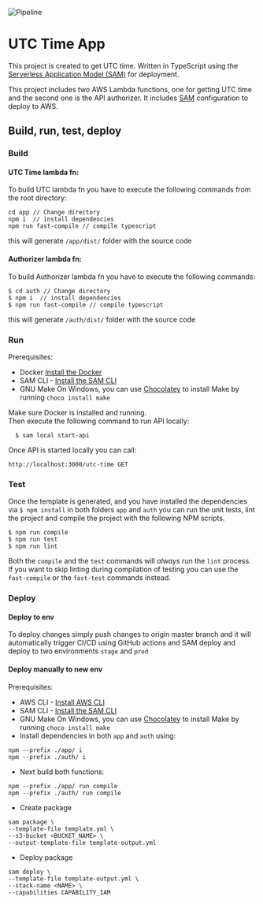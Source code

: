 ![Pipeline](https://github.com/nazarbigun/utc-time-app-sam/actions/workflows/pipeline.yaml/badge.svg)
# UTC Time App

This project is created to get UTC time. Written in TypeScript using the [Serverless Application Model (SAM)](https://github.com/awslabs/serverless-application-model) for deployment.

This project includes two AWS Lambda functions, one for getting UTC time and the second one is the API authorizer. It includes [SAM](https://github.com/awslabs/serverless-application-model) configuration to deploy to AWS. 

## Build, run, test, deploy

### Build

#### UTC Time lambda fn:
To build UTC lambda fn you have to execute the following commands from the root directory:
```
cd app // Change directory
npm i  // install dependencies
npm run fast-compile // compile typescript
```
this will generate ```/app/dist/``` folder with the source code

#### Authorizer lambda fn:
To build Authorizer lambda fn you have to execute the following commands:
```
$ cd auth // Change directory
$ npm i  // install dependencies
$ npm run fast-compile // compile typescript
```
this will generate ```/auth/dist/``` folder with the source code

### Run

Prerequisites:
* Docker [Install the Docker](https://docs.docker.com/get-docker/)
* SAM CLI - [Install the SAM CLI](https://docs.aws.amazon.com/serverless-application-model/latest/developerguide/serverless-sam-cli-install.html)
* GNU Make On Windows, you can use [Chocolatey](https://chocolatey.org/) to install Make by running `choco install make`

Make sure Docker is installed and running. \
Then execute the following command to run API locally:
```
  $ sam local start-api
```
Once API is started locally you can call:
```
http://localhost:3000/utc-time GET
```

### Test
Once the template is generated, and you have installed the dependencies via `$ npm install` in both folders ```app``` and ```auth``` you can run the unit tests, lint the project and compile the project with the following NPM scripts.

```
$ npm run compile
$ npm run test
$ npm run lint
```

Both the `compile` and the `test` commands will _always_ run the `lint` process. If you want to skip linting during compilation of testing you can use the `fast-compile` or the `fast-test` commands instead.

### Deploy
#### Deploy to env
To deploy changes simply push changes to origin master branch and it will automatically trigger CI/CD
using GitHub actions and SAM deploy and deploy to two environments ```stage``` and ```prod```

#### Deploy manually to new env

Prerequisites:
* AWS CLI - [Install AWS CLI](https://docs.aws.amazon.com/cli/latest/userguide/cli-chap-install.html)
* SAM CLI - [Install the SAM CLI](https://docs.aws.amazon.com/serverless-application-model/latest/developerguide/serverless-sam-cli-install.html)
* GNU Make On Windows, you can use [Chocolatey](https://chocolatey.org/) to install Make by running `choco install make`
* Install dependencies in both ```app``` and ```auth``` using:
```
npm --prefix ./app/ i
npm --prefix ./auth/ i
```
* Next build both functions:
```
npm --prefix ./app/ run compile
npm --prefix ./auth/ run compile
```
* Create package
```
sam package \
--template-file template.yml \
--s3-bucket <BUCKET_NAME> \
--output-template-file template-output.yml
```
* Deploy package
```
sam deploy \             
--template-file template-output.yml \
--stack-name <NAME> \            
--capabilities CAPABILITY_IAM
```

